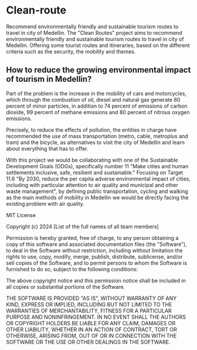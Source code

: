 # Clean-route
Recommend environmentally friendly and sustainable tourism routes to travel in city of Medellin.
The "Clean Routes" project aims to recommend environmentally friendly and sustainable tourism routes to travel in city of Medellin. Offering some tourist routes and itineraries, based on the different criteria such as the security, the mobility and themes.

## How to reduce the growing environmental impact of tourism in Medellin?

Part of the problem is the increase in the mobility of cars and motorcycles, which through the combustion of oil, diesel and natural gas generate 80 percent of minor particles, in addition to 74 percent of emissions of carbon dioxide, 99 percent of methane emissions and 80 percent of nitrous oxygen emissions.

Precisely, to reduce the effects of pollution, the entities in charge have recommended the use of mass transportation (metro, cable, metroplus and tram) and the bicycle, as alternatives to visit the city of Medellin and learn about everything that has to offer.

With this project we would be collaborating with one of the Sustainable Development Goals (ODGs), specifically number 11 "Make cities and human settlements inclusive, safe, resilient and sustainable." Focusing on Target 11.6 "By 2030, reduce the per capita adverse environmental impact of cities, including with particular attention to air quality and municipal and other waste management", by defining public transportation, cycling and walking as the main methods of mobility in Medellin we would be directly facing the existing problem with air quality.


MIT License

Copyright (c) 2024 [List of the full names of all team members]

Permission is hereby granted, free of charge, to any person obtaining a copy of this software and associated documentation files (the "Software"), to deal in the Software without restriction, including without limitation the rights to use, copy, modify, merge, publish, distribute, sublicense, and/or sell copies of the Software, and to permit persons to whom the Software is furnished to do so, subject to the following conditions:

The above copyright notice and this permission notice shall be included in all copies or substantial portions of the Software.

THE SOFTWARE IS PROVIDED "AS IS", WITHOUT WARRANTY OF ANY KIND, EXPRESS OR IMPLIED, INCLUDING BUT NOT LIMITED TO THE WARRANTIES OF MERCHANTABILITY, FITNESS FOR A PARTICULAR PURPOSE AND NONINFRINGEMENT. IN NO EVENT SHALL THE AUTHORS OR COPYRIGHT HOLDERS BE LIABLE FOR ANY CLAIM, DAMAGES OR OTHER LIABILITY, WHETHER IN AN ACTION OF CONTRACT, TORT OR OTHERWISE, ARISING FROM, OUT OF OR IN CONNECTION WITH THE SOFTWARE OR THE USE OR OTHER DEALINGS IN THE SOFTWARE.
